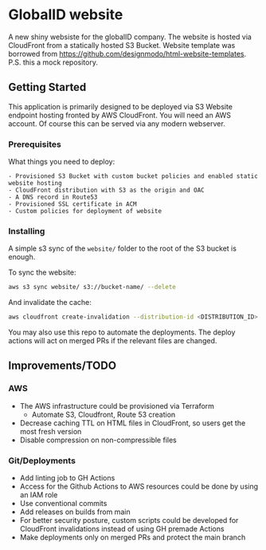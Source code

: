 # GlobalID website

A new shiny websiste for the globalID company. The website is hosted via CloudFront from a statically hosted S3 Bucket. Website template was borrowed from https://github.com/designmodo/html-website-templates. P.S. this a mock repository.
## Getting Started

This application is primarily designed to be deployed via S3 Website endpoint hosting fronted by AWS CloudFront. You will need an AWS account. Of course this can be served via any modern webserver.

### Prerequisites

What things you need to deploy:

```
- Provisioned S3 Bucket with custom bucket policies and enabled static website hosting
- CloudFront distribution with S3 as the origin and OAC
- A DNS record in Route53
- Provisioned SSL certificate in ACM
- Custom policies for deployment of website
```

### Installing

A simple s3 sync of the `website/` folder to the root of the S3 bucket is enough.

To sync the website:

```bash
aws s3 sync website/ s3://bucket-name/ --delete
```

And invalidate the cache:

```bash
aws cloudfront create-invalidation --distribution-id <DISTRIBUTION_ID> --paths "/*"
```

You may also use this repo to automate the deployments. The deploy actions will act on merged PRs if the relevant files are changed.

## Improvements/TODO

### AWS
- The AWS infrastructure could be provisioned via Terraform
  - Automate S3, Cloudfront, Route 53 creation
- Decrease caching TTL on HTML files in CloudFront, so users get the most fresh version
- Disable compression on non-compressible files

### Git/Deployments

- Add linting job to GH Actions
- Access for the Github Actions to AWS resources could be done by using an IAM role
- Use conventional commits
- Add releases on builds from main
- For better security posture, custom scripts could be developed for CloudFront invalidations instead of using GH premade Actions
- Make deployments only on merged PRs and protect the main branch
